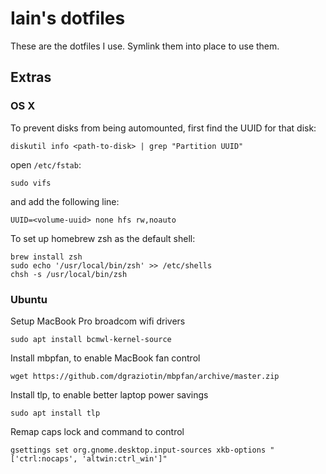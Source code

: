 # Iain's dotfiles

These are the dotfiles I use. Symlink them into place to use them.

## Extras

### OS X

To prevent disks from being automounted, first find the UUID for that disk:

    diskutil info <path-to-disk> | grep "Partition UUID"

open `/etc/fstab`:

    sudo vifs

and add the following line:

    UUID=<volume-uuid> none hfs rw,noauto

To set up homebrew zsh as the default shell:

    brew install zsh
    sudo echo '/usr/local/bin/zsh' >> /etc/shells
    chsh -s /usr/local/bin/zsh

### Ubuntu

Setup MacBook Pro broadcom wifi drivers

    sudo apt install bcmwl-kernel-source

Install mbpfan, to enable MacBook fan control

    wget https://github.com/dgraziotin/mbpfan/archive/master.zip

Install tlp, to enable better laptop power savings

    sudo apt install tlp

Remap caps lock and command to control

    gsettings set org.gnome.desktop.input-sources xkb-options "['ctrl:nocaps', 'altwin:ctrl_win']"
